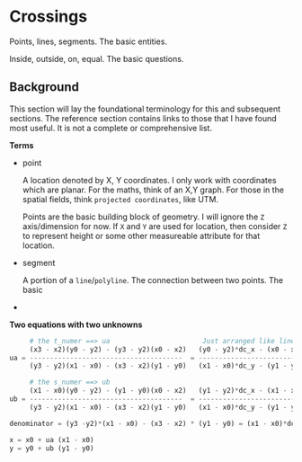 # Crossings



Points, lines, segments.  The basic entities.

Inside, outside, on, equal.  The basic questions.

## Background

This section will lay the foundational terminology for this and subsequent sections.  The reference section contains links to those that I have found most useful.  It is not a complete or comprehensive list.

**Terms**

- point

    A location denoted by X, Y coordinates.  I only work with coordinates which are planar.  For the maths, think of an X,Y graph.  For those in the spatial fields, think `projected coordinates`, like UTM.

    Points are the basic building block of geometry.  I will ignore the `Z` axis/dimension for now.  If `X` and `Y` are used for location, then consider `Z` to represent height or some other measureable attribute for that location. 

- segment

    A portion of a `line`/`polyline`.  The connection between two points.  The basic
- 
**Two equations with two unknowns**

```python                                                                                                 numerators
     # the t_numer ==> ua                       Just arranged like line_crossings  a =         a_0    <=  a_1
     (x3 - x2)(y0 - y2) - (y3 - y2)(x0 - x2)   (y0 - y2)*dc_x - (x0 - x2)*dc_y     a = (y0 - y2)*dc_x <= (x0 - x2)*dc_y
ua = --------------------------------------  = --------------------------------- =      
     (y3 - y2)(x1 - x0) - (x3 - x2)(y1 - y0)   (x1 - x0)*dc_y - (y1 - y0)*dc_x   

     # the s_numer ==> ub                                                          b =         b_0    <=   b_1
     (x1 - x0)(y0 - y2) - (y1 - y0)(x0 - x2)   (y1 - y2)*dc_x - (x1 - x2)*dc_y     b = (y1 - y2)*dc_x <= (x1 - x2)*dc_y
ub = --------------------------------------  = --------------------------------- = 
     (y3 - y2)(x1 - x0) - (x3 - x2)(y1 - y0)   (x1 - x0)*dc_y - (y1 - y0)*dc_x

denominator = (y3 -y2)*(x1 - x0) - (x3 - x2) * (y1 - y0) = (x1 - x0)*dc_y - (y1 - y0)*dc_x

x = x0 + ua (x1 - x0)
y = y0 + ub (y1 - y0)

```
